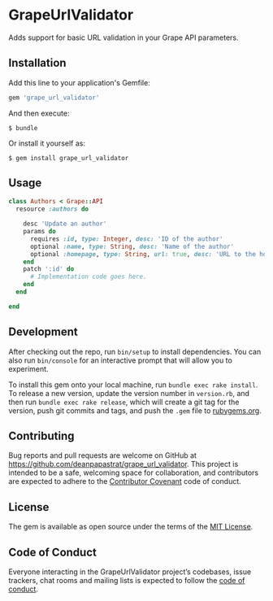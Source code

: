 # GrapeUrlValidator

Adds support for basic URL validation in your Grape API parameters.

## Installation

Add this line to your application's Gemfile:

```ruby
gem 'grape_url_validator'
```

And then execute:

    $ bundle

Or install it yourself as:

    $ gem install grape_url_validator

## Usage

```ruby
class Authors < Grape::API
  resource :authors do

    desc 'Update an author'
    params do
      requires :id, type: Integer, desc: 'ID of the author'
      optional :name, type: String, desc: 'Name of the author'
      optional :homepage, type: String, url: true, desc: 'URL to the homepage of the author'
    end
    patch ':id' do
      # Implementation code goes here.
    end
  end

end
```

## Development

After checking out the repo, run `bin/setup` to install dependencies. You can also run `bin/console` for an interactive prompt that will allow you to experiment.

To install this gem onto your local machine, run `bundle exec rake install`. To release a new version, update the version number in `version.rb`, and then run `bundle exec rake release`, which will create a git tag for the version, push git commits and tags, and push the `.gem` file to [rubygems.org](https://rubygems.org).

## Contributing

Bug reports and pull requests are welcome on GitHub at https://github.com/deanpapastrat/grape_url_validator. This project is intended to be a safe, welcoming space for collaboration, and contributors are expected to adhere to the [Contributor Covenant](http://contributor-covenant.org) code of conduct.

## License

The gem is available as open source under the terms of the [MIT License](http://opensource.org/licenses/MIT).

## Code of Conduct

Everyone interacting in the GrapeUrlValidator project’s codebases, issue trackers, chat rooms and mailing lists is expected to follow the [code of conduct](https://github.com/[USERNAME]/grape_url_validator/blob/master/CODE_OF_CONDUCT.md).
